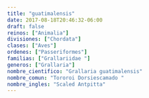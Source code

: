 ```yaml
---
title: "guatimalensis"
date: 2017-08-18T20:46:32-06:00
draft: false
reinos: ["Animalia"]
divisiones: ["Chordata"]
clases: ["Aves"]
ordenes: ["Passeriformes"]
familias: ["Grallariidae "]
generos: ["Grallaria"]
nombre_cientifico: "Grallaria guatimalensis"
nombre_comun: "Tororoi Dorsiescamado "
nombre_ingles: "Scaled Antpitta"
---
```

